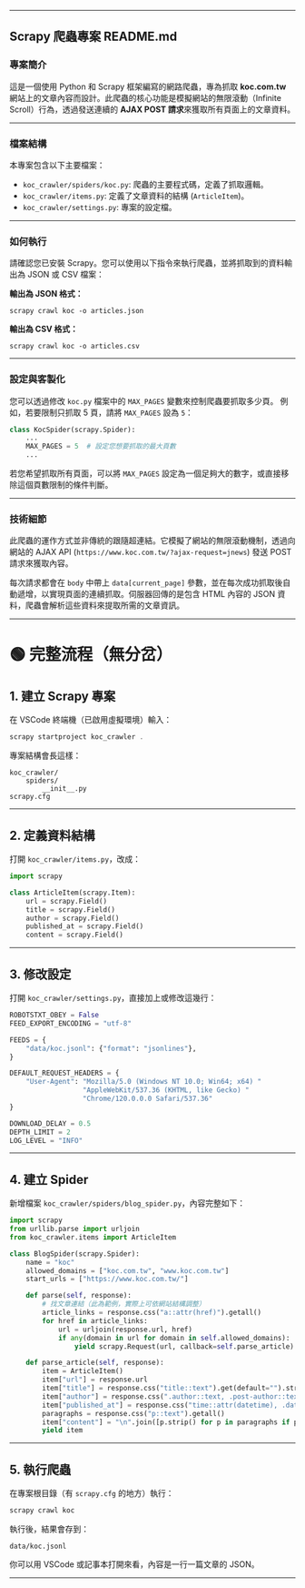 -----

## Scrapy 爬蟲專案 README.md

### 專案簡介

這是一個使用 Python 和 Scrapy 框架編寫的網路爬蟲，專為抓取 **koc.com.tw** 網站上的文章內容而設計。此爬蟲的核心功能是模擬網站的無限滾動（Infinite Scroll）行為，透過發送連續的 **AJAX POST 請求**來獲取所有頁面上的文章資料。


-----

### 檔案結構

本專案包含以下主要檔案：

  - `koc_crawler/spiders/koc.py`: 爬蟲的主要程式碼，定義了抓取邏輯。
  - `koc_crawler/items.py`: 定義了文章資料的結構 (`ArticleItem`)。
  - `koc_crawler/settings.py`: 專案的設定檔。

-----

### 如何執行

請確認您已安裝 Scrapy。您可以使用以下指令來執行爬蟲，並將抓取到的資料輸出為 JSON 或 CSV 檔案：

**輸出為 JSON 格式：**

```
scrapy crawl koc -o articles.json
```

**輸出為 CSV 格式：**

```
scrapy crawl koc -o articles.csv
```

-----

### 設定與客製化

您可以透過修改 `koc.py` 檔案中的 `MAX_PAGES` 變數來控制爬蟲要抓取多少頁。
例如，若要限制只抓取 5 頁，請將 `MAX_PAGES` 設為 `5`：

```python
class KocSpider(scrapy.Spider):
    ...
    MAX_PAGES = 5  # 設定您想要抓取的最大頁數
    ...
```

若您希望抓取所有頁面，可以將 `MAX_PAGES` 設定為一個足夠大的數字，或直接移除這個頁數限制的條件判斷。

-----

### 技術細節

此爬蟲的運作方式並非傳統的跟隨超連結。它模擬了網站的無限滾動機制，透過向網站的 AJAX API (`https://www.koc.com.tw/?ajax-request=jnews`) 發送 POST 請求來獲取內容。

每次請求都會在 `body` 中帶上 `data[current_page]` 參數，並在每次成功抓取後自動遞增，以實現頁面的連續抓取。伺服器回傳的是包含 HTML 內容的 JSON 資料，爬蟲會解析這些資料來提取所需的文章資訊。



---
# 🟢 完整流程（無分岔）

## 1. 建立 Scrapy 專案

在 VSCode 終端機（已啟用虛擬環境）輸入：

```powershell
scrapy startproject koc_crawler .
```

專案結構會長這樣：

```
koc_crawler/
    spiders/
        __init__.py
scrapy.cfg
```

---

## 2. 定義資料結構

打開 `koc_crawler/items.py`，改成：

```python
import scrapy

class ArticleItem(scrapy.Item):
    url = scrapy.Field()
    title = scrapy.Field()
    author = scrapy.Field()
    published_at = scrapy.Field()
    content = scrapy.Field()
```

---

## 3. 修改設定

打開 `koc_crawler/settings.py`，直接加上或修改這幾行：

```python
ROBOTSTXT_OBEY = False
FEED_EXPORT_ENCODING = "utf-8"

FEEDS = {
    "data/koc.jsonl": {"format": "jsonlines"},
}

DEFAULT_REQUEST_HEADERS = {
    "User-Agent": "Mozilla/5.0 (Windows NT 10.0; Win64; x64) "
                  "AppleWebKit/537.36 (KHTML, like Gecko) "
                  "Chrome/120.0.0.0 Safari/537.36"
}

DOWNLOAD_DELAY = 0.5
DEPTH_LIMIT = 2
LOG_LEVEL = "INFO"
```

---

## 4. 建立 Spider

新增檔案 `koc_crawler/spiders/blog_spider.py`，內容完整如下：

```python
import scrapy
from urllib.parse import urljoin
from koc_crawler.items import ArticleItem

class BlogSpider(scrapy.Spider):
    name = "koc"
    allowed_domains = ["koc.com.tw", "www.koc.com.tw"]
    start_urls = ["https://www.koc.com.tw/"]

    def parse(self, response):
        # 找文章連結（此為範例，實際上可依網站結構調整）
        article_links = response.css("a::attr(href)").getall()
        for href in article_links:
            url = urljoin(response.url, href)
            if any(domain in url for domain in self.allowed_domains):
                yield scrapy.Request(url, callback=self.parse_article)

    def parse_article(self, response):
        item = ArticleItem()
        item["url"] = response.url
        item["title"] = response.css("title::text").get(default="").strip()
        item["author"] = response.css(".author::text, .post-author::text").get(default="").strip()
        item["published_at"] = response.css("time::attr(datetime), .date::text").get(default="").strip()
        paragraphs = response.css("p::text").getall()
        item["content"] = "\n".join([p.strip() for p in paragraphs if p.strip()])
        yield item
```

---

## 5. 執行爬蟲

在專案根目錄（有 `scrapy.cfg` 的地方）執行：

```powershell
scrapy crawl koc
```

執行後，結果會存到：

```
data/koc.jsonl
```

你可以用 VSCode 或記事本打開來看，內容是一行一篇文章的 JSON。

---

